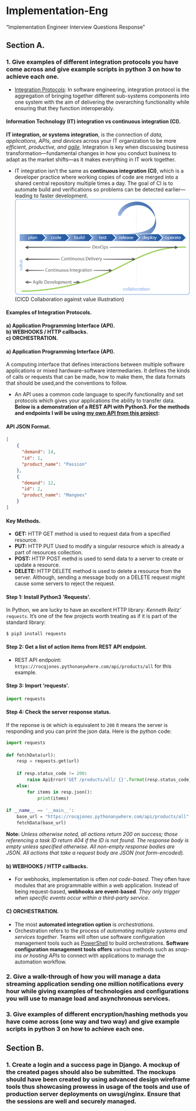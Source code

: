 # Implementation-Eng
“Implementation Engineer Interview Questions Response”

## Section A.
### 1. Give examples of different integration protocols you have come across and give example scripts in python 3 on how to achieve each one.
* [Integration Protocols](https://en.wikipedia.org/wiki/System_integration): In software engineering, integration protocol is the aggregation of bringing together different sub-systems components into one system with the aim of delivering the overarching functionality while ensuring that they function interoperably.
#### Information Technology (IT) integration vs continuous integration (CI).
**IT integration, or systems integration**, is the connection of *data, applications, APIs, and devices* across your IT organization to be more *efficient, productive, and [agile](https://www.atlassian.com/agile/scrum)*. Integration is key when discussing business transformation—fundamental changes in how you conduct business to adapt as the market shifts—as it makes everything in IT work together.
* IT integration isn’t the same as **continuous integration (CI)**, which is a developer practice where working copies of code are merged into a shared central repository multiple times a day. The goal of CI is to automate build and verifications so problems can be detected earlier—leading to faster development.<br>
![cicd](https://github.com/RocqJones/Implementation-Eng/blob/main/imgs/continuous-integration-vs-delivery.png)<br>
  (CICD Collaboration against value illustration)

#### Examples of Integration Protocols.
**a) Application Programming Interface (API).**<br>
**b) WEBHOOKS / HTTP callbacks.**<br>
**c) ORCHESTRATION.**<br>

#### a) Application Programming Interface (API).
A computing interface that defines interactions between multiple software applications or mixed hardware-software intermediaries. It defines the kinds of calls or requests that can be made, how to make them, the data formats that should be used,and the conventions to follow.
* An API uses a common code language to specify functionality and set protocols which gives your applications the ability to transfer data.<br>
**Below is a demonstration of a REST API with Python3. For the methods and endpoints I will be using [my own API from this project](https://github.com/RocqJones/Undergraduate-Project-2020):**<br>
#### API JSON Format.
```JSON
[
    {
      "demand": 14, 
      "id": 1, 
      "product_name": "Passion"
    }, 
    {
      "demand": 12, 
      "id": 2, 
      "product_name": "Mangoes"
    }
]
```
#### Key Methods.
* **GET:** HTTP GET method is used to request data from a specified resource.
* **PUT:** HTTP PUT Used to modify a singular resource which is already a part of resources collection.
* **POST:** HTTP POST methd is used to send data to a server to create or update a resource.
* **DELETE:** HTTP DELETE method is used to delete a resource from the server. Although, sending a message body on a DELETE request might cause some servers to reject the request.

#### Step 1: Install Python3 'Requests'.
In Python, we are lucky to have an excellent HTTP library: *Kenneth Reitz’* `requests`. It’s one of the few projects worth treating as if it is part of the standard library:
```SHELL
$ pip3 install requests
```
#### Step 2: Get a list of action items from REST API endpoint.
* REST API endpoint: `https://rocqjones.pythonanywhere.com/api/products/all` for this example.
#### Step 3: Import 'requests'.
```Python
import requests
```
#### Step 4: Check the server response status.
If the reponse is `OK` which is equivalent to `200` it means the server is responding and you can print the json data. Here is the python code:
```Python
import requests

def fetchData(url):
    resp = requests.get(url)
    
    if resp.status_code != 200:
        raise ApiError('GET /products/all/ {}'.format(resp.status_code))
    else:
        for items in resp.json():
            print(items)

if __name__ == '__main__':
    base_url = "https://rocqjones.pythonanywhere.com/api/products/all"
    fetchData(base_url)
```

**Note:** *Unless otherwise noted, all actions return 200 on success; those referencing a task ID return 404 if the ID is not found. The response body is empty unless specified otherwise. All non-empty response bodies are JSON. All actions that take a request body are JSON (not form-encoded).*

#### b) WEBHOOKS / HTTP callbacks.
* For webhooks, implementation is often *not code-based*. They often have modules that are programmable within a web application. Instead of being request-based, **webhooks are event-based**. *They only trigger when specific events occur within a third-party service*.

#### C) ORCHESTRATION.
* The most **automated integration option** is *orchestrations*. 
* Orchestration refers to the process of *automating multiple systems and services together*. Teams will often use software configuration management tools such as [PowerShell](https://docs.microsoft.com/en-us/powershell/scripting/overview?view=powershell-7.1) to build orchestrations. **Software configuration management tools offers** various methods such as *snap-ins or hosting APIs* to connect with applications to manage the automation workflow.

### 2. Give a walk-through of how you will manage a data streaming application sending one million notifications every hour while giving examples of technologies and  configurations you will use to manage load and asynchronous services.

### 3. Give examples of different encryption/hashing methods you have come across (one way and two way) and give example scripts in python 3 on how to achieve each one.

## Section B.
### 1. Create a login and a success page in Django. A mockup of the created pages should also be submitted. The mockups should have been created by using advanced design wireframe tools thus showcasing prowess in usage of the tools and use of production server deployments on uwsgi/nginx. Ensure that the sessions are well and securely managed.
